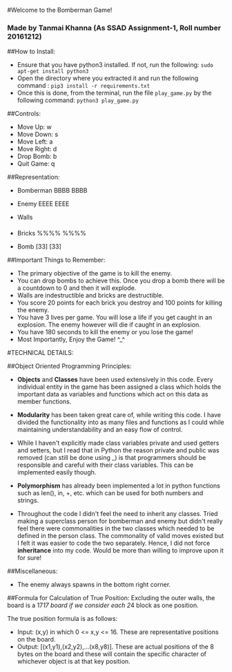 #Welcome to the Bomberman Game!
###	Made by Tanmai Khanna (As SSAD Assignment-1, Roll number 20161212)

##How to Install:

- Ensure that you have python3 installed. If not, run the following: `sudo apt-get install python3`
- Open the directory where you extracted it and run the following command : `pip3 install -r requirements.txt`
- Once this is done, from the terminal, run the file `play_game.py` by the following command: `python3 play_game.py`

##Controls:
- Move Up:	w
- Move Down: 	s
- Move Left: 	a
- Move Right: 	d
- Drop Bomb: 	b
- Quit Game:	q

##Representation:
- Bomberman
	BBBB
	BBBB

- Enemy
	EEEE
	EEEE

- Walls
	####
	####

- Bricks
	%%%%
	%%%%

- Bomb
	[33]
	[33]

##Important Things to Remember:

- The primary objective of the game is to kill the enemy.
- You can drop bombs to achieve this. Once you drop a bomb there will be a countdown to 0 and then it will explode.
- Walls are indestructible and bricks are destructible.
- You score 20 points for each brick you destroy and 100 points for killing the enemy.
- You have 3 lives per game. You will lose a life if you get caught in an explosion. The enemy however will die if caught in an explosion.
- You have 180 seconds to kill the enemy or you lose the game!
- Most Importantly, Enjoy the Game! ^_^

#TECHNICAL DETAILS:

##Object Oriented Programming Principles:

- **Objects** and **Classes** have been used extensively in this code. Every individual entity in the game has been assigned a class which holds the important data as variables and functions which act on this data as member functions.

- **Modularity** has been taken great care of, while writing this code. I have divided the functionality into as many files and functions as I could while maintaining understandability and an easy flow of control.

- While I haven't explicitly made class variables private and used getters and setters, but I read that in Python the reason private and public was removed (can still be done using _) is that programmers should be responsible and careful with their class variables. This can be implemented easily though.

- **Polymorphism** has already been implemented a lot in python functions such as len(), in, +, etc. which can be used for both numbers and strings.

- Throughout the code I didn't feel the need to inherit any classes. Tried making a superclass person for bomberman and enemy but didn't really feel there were commonalities in the two classes which needed to be defined in the person class. The commonality of valid moves existed but I felt it was easier to code the two separately. Hence, I did not force **inheritance** into my code. Would be more than willing to improve upon it for sure!

##Miscellaneous:

- The enemy always spawns in the bottom right corner.

##Formula for Calculation of True Position:
Excluding the outer walls, the board is a 17*17 board if we consider each 2*4 block as one position.

The true position formula is as follows:
- Input: (x,y) in which 0 <= x,y <= 16. These are representative positions on the board.
- Output: [(x1,y1),(x2,y2),...(x8,y8)]. These are actual positions of the 8 bytes on the board and these will contain the specific character of whichever object is at that key position.
